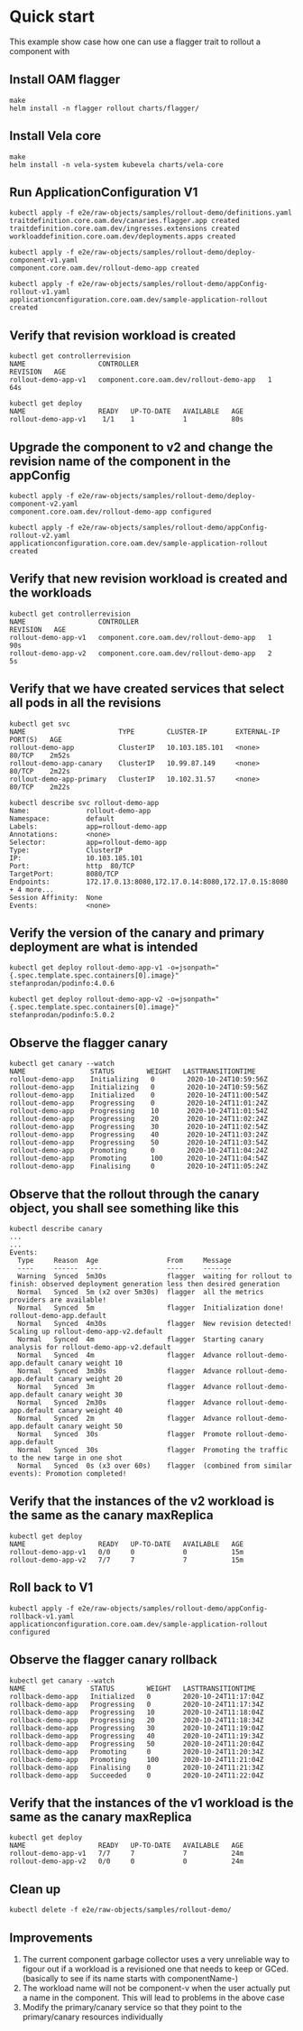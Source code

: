# Quick start

This example show case how one can use a flagger trait to rollout a component with 

## Install OAM flagger
```shell script
make
helm install -n flagger rollout charts/flagger/
```

## Install Vela core
```shell script
make
helm install -n vela-system kubevela charts/vela-core 
```

## Run ApplicationConfiguration V1
```shell script
kubectl apply -f e2e/raw-objects/samples/rollout-demo/definitions.yaml
traitdefinition.core.oam.dev/canaries.flagger.app created
traitdefinition.core.oam.dev/ingresses.extensions created
workloaddefinition.core.oam.dev/deployments.apps created

kubectl apply -f e2e/raw-objects/samples/rollout-demo/deploy-component-v1.yaml
component.core.oam.dev/rollout-demo-app created

kubectl apply -f e2e/raw-objects/samples/rollout-demo/appConfig-rollout-v1.yaml
applicationconfiguration.core.oam.dev/sample-application-rollout created
```

## Verify that revision workload is created
```shell script
kubectl get controllerrevision
NAME                  CONTROLLER                                REVISION   AGE
rollout-demo-app-v1   component.core.oam.dev/rollout-demo-app   1          64s

kubectl get deploy
NAME                  READY   UP-TO-DATE   AVAILABLE   AGE
rollout-demo-app-v1    1/1    1            1           80s
```

## Upgrade the component to v2 and change the revision name of the component in the appConfig 
```shell script
kubectl apply -f e2e/raw-objects/samples/rollout-demo/deploy-component-v2.yaml
component.core.oam.dev/rollout-demo-app configured

kubectl apply -f e2e/raw-objects/samples/rollout-demo/appConfig-rollout-v2.yaml
applicationconfiguration.core.oam.dev/sample-application-rollout created
```

## Verify that new revision workload is created and the workloads
```shell script
kubectl get controllerrevision
NAME                  CONTROLLER                                REVISION   AGE
rollout-demo-app-v1   component.core.oam.dev/rollout-demo-app   1          90s
rollout-demo-app-v2   component.core.oam.dev/rollout-demo-app   2          5s
```

## Verify that we have created services that select all pods in all the revisions
```shell script
kubectl get svc
NAME                       TYPE        CLUSTER-IP       EXTERNAL-IP   PORT(S)   AGE
rollout-demo-app           ClusterIP   10.103.185.101   <none>        80/TCP    2m52s
rollout-demo-app-canary    ClusterIP   10.99.87.149     <none>        80/TCP    2m22s
rollout-demo-app-primary   ClusterIP   10.102.31.57     <none>        80/TCP    2m22s

kubectl describe svc rollout-demo-app  
Name:              rollout-demo-app
Namespace:         default
Labels:            app=rollout-demo-app
Annotations:       <none>
Selector:          app=rollout-demo-app
Type:              ClusterIP
IP:                10.103.185.101
Port:              http  80/TCP
TargetPort:        8080/TCP
Endpoints:         172.17.0.13:8080,172.17.0.14:8080,172.17.0.15:8080 + 4 more...
Session Affinity:  None
Events:            <none>
```

## Verify the version of the canary and primary deployment are what is intended
```shell script
kubectl get deploy rollout-demo-app-v1 -o=jsonpath="{.spec.template.spec.containers[0].image}"
stefanprodan/podinfo:4.0.6

kubectl get deploy rollout-demo-app-v2 -o=jsonpath="{.spec.template.spec.containers[0].image}"
stefanprodan/podinfo:5.0.2
```

## Observe the flagger canary 
```shell script
kubectl get canary --watch
NAME                STATUS        WEIGHT   LASTTRANSITIONTIME
rollout-demo-app    Initializing   0        2020-10-24T10:59:56Z
rollout-demo-app    Initializing   0        2020-10-24T10:59:56Z
rollout-demo-app    Initialized    0        2020-10-24T11:00:54Z
rollout-demo-app    Progressing    0        2020-10-24T11:01:24Z
rollout-demo-app    Progressing    10       2020-10-24T11:01:54Z
rollout-demo-app    Progressing    20       2020-10-24T11:02:24Z
rollout-demo-app    Progressing    30       2020-10-24T11:02:54Z
rollout-demo-app    Progressing    40       2020-10-24T11:03:24Z
rollout-demo-app    Progressing    50       2020-10-24T11:03:54Z
rollout-demo-app    Promoting      0        2020-10-24T11:04:24Z
rollout-demo-app    Promoting      100      2020-10-24T11:04:54Z
rollout-demo-app    Finalising     0        2020-10-24T11:05:24Z
```

## Observe that the rollout through the canary object, you shall see something like this
```shell script
kubectl describe canary
...
...
Events:
  Type     Reason  Age                 From     Message
  ----     ------  ----                ----     -------
  Warning  Synced  5m30s               flagger  waiting for rollout to finish: observed deployment generation less then desired generation
  Normal   Synced  5m (x2 over 5m30s)  flagger  all the metrics providers are available!
  Normal   Synced  5m                  flagger  Initialization done! rollout-demo-app.default
  Normal   Synced  4m30s               flagger  New revision detected! Scaling up rollout-demo-app-v2.default
  Normal   Synced  4m                  flagger  Starting canary analysis for rollout-demo-app-v2.default
  Normal   Synced  4m                  flagger  Advance rollout-demo-app.default canary weight 10
  Normal   Synced  3m30s               flagger  Advance rollout-demo-app.default canary weight 20
  Normal   Synced  3m                  flagger  Advance rollout-demo-app.default canary weight 30
  Normal   Synced  2m30s               flagger  Advance rollout-demo-app.default canary weight 40
  Normal   Synced  2m                  flagger  Advance rollout-demo-app.default canary weight 50
  Normal   Synced  30s                 flagger  Promote rollout-demo-app.default
  Normal   Synced  30s                 flagger  Promoting the traffic to the new targe in one shot
  Normal   Synced  0s (x3 over 60s)    flagger  (combined from similar events): Promotion completed!

```

## Verify that the instances of the v2 workload is the same as the canary maxReplica
```shell script
kubectl get deploy
NAME                  READY   UP-TO-DATE   AVAILABLE   AGE
rollout-demo-app-v1   0/0     0            0           15m
rollout-demo-app-v2   7/7     7            7           15m
```

## Roll back to V1
```shell script
kubectl apply -f e2e/raw-objects/samples/rollout-demo/appConfig-rollback-v1.yaml
applicationconfiguration.core.oam.dev/sample-application-rollout configured
```

## Observe the flagger canary rollback
```shell script
kubectl get canary --watch
NAME                STATUS        WEIGHT   LASTTRANSITIONTIME
rollback-demo-app   Initialized   0        2020-10-24T11:17:04Z
rollback-demo-app   Progressing   0        2020-10-24T11:17:34Z
rollback-demo-app   Progressing   10       2020-10-24T11:18:04Z
rollback-demo-app   Progressing   20       2020-10-24T11:18:34Z
rollback-demo-app   Progressing   30       2020-10-24T11:19:04Z
rollback-demo-app   Progressing   40       2020-10-24T11:19:34Z
rollback-demo-app   Progressing   50       2020-10-24T11:20:04Z
rollback-demo-app   Promoting     0        2020-10-24T11:20:34Z
rollback-demo-app   Promoting     100      2020-10-24T11:21:04Z
rollback-demo-app   Finalising    0        2020-10-24T11:21:34Z
rollback-demo-app   Succeeded     0        2020-10-24T11:22:04Z
```

## Verify that the instances of the v1 workload is the same as the canary maxReplica
```shell script
kubectl get deploy
NAME                  READY   UP-TO-DATE   AVAILABLE   AGE
rollout-demo-app-v1   7/7     7            7           24m
rollout-demo-app-v2   0/0     0            0           24m
```

## Clean up
```shell script
kubectl delete -f e2e/raw-objects/samples/rollout-demo/ 
```

## Improvements
1. The current component garbage collector uses a very unreliable way to figour out if a workload is a revisioned one that needs to keep or GCed. (basically to see if its name starts with componentName-)
2. The workload name will not be component-v when the user actually put a name in the component. This will lead to problems in the above case
3. Modify the primary/canary service so that they point to the primary/canary resources individually